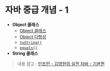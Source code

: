 # 자바 중급 개념 - 1

- **Object 클래스**
  - [Object 클래스](https://github.com/genesis12345678/TIL/blob/main/Java/mid_1/object/Object.md)
  - [Object 다형성](https://github.com/genesis12345678/TIL/blob/main/Java/mid_1/object/%EB%8B%A4%ED%98%95%EC%84%B1.md)
  - [`toString()`](https://github.com/genesis12345678/TIL/blob/main/Java/mid_1/object/ToString.md)
  - [`equals()`](https://github.com/genesis12345678/TIL/blob/main/Java/mid_1/object/Equals.md)
- **String 클래스**

> 내용 참고 : [인프런 - 김영한의 실전 자바 - 기본편](https://www.inflearn.com/course/%EA%B9%80%EC%98%81%ED%95%9C%EC%9D%98-%EC%8B%A4%EC%A0%84-%EC%9E%90%EB%B0%94-%EA%B8%B0%EB%B3%B8%ED%8E%B8/dashboard)